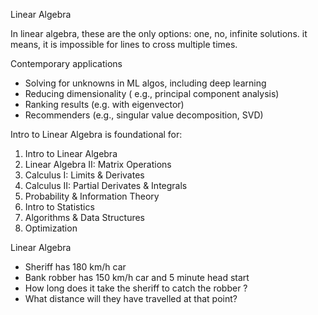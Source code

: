 Linear Algebra

In linear algebra, these are the only options: one, no, infinite solutions.
it means, it is impossible for lines to cross multiple times.

Contemporary applications
- Solving for unknowns in ML algos, including deep learning
- Reducing dimensionality ( e.g., principal component analysis)
- Ranking results (e.g. with eigenvector)
- Recommenders (e.g., singular value decomposition, SVD)


Intro to Linear Algebra is foundational for:
1. Intro to Linear Algebra
2. Linear Algebra II: Matrix Operations
3. Calculus I: Limits & Derivates
4. Calculus II: Partial Derivates & Integrals
5. Probability & Information Theory
6. Intro to Statistics
7. Algorithms & Data Structures
8. Optimization




Linear Algebra
- Sheriff has 180 km/h car
- Bank robber has 150 km/h car and 5 minute head start
- How long does it take the sheriff to catch the robber ?
- What distance will they have travelled at that point?
